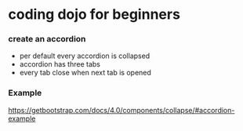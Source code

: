 # coding dojo for beginners

### create an accordion
- per default every accordion is collapsed
- accordion has three tabs
- every tab close when next tab is opened

### Example 
https://getbootstrap.com/docs/4.0/components/collapse/#accordion-example
